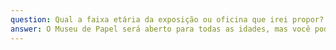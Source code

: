```yaml
---
question: Qual a faixa etária da exposição ou oficina que irei propor?
answer: O Museu de Papel será aberto para todas as idades, mas você pode escolher como alvo uma faixa etária específica para a sua proposta. Por exemplo, você pode propor uma oficina com técnicas simples de papel para crianças até 6 anos de idade, ou pode criar uma exposição com elementos complexos sobre o cérebro para adolescentes.
---
```

